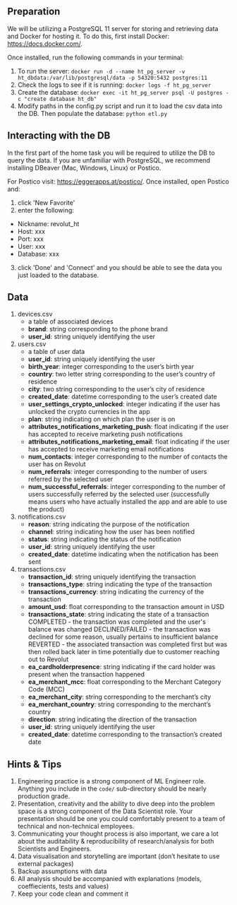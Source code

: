 ## Preparation
We will be utilizing a PostgreSQL 11 server for storing and retrieving data and Docker for hosting it. To do this, first install Docker: https://docs.docker.com/.


Once installed, run the following commands in your terminal:
1. To run the server:
`docker run -d --name ht_pg_server -v ht_dbdata:/var/lib/postgresql/data -p 54320:5432 postgres:11`
2. Check the logs to see if it is running:
`docker logs -f ht_pg_server`
3. Create the database:
`docker exec -it ht_pg_server psql -U postgres -c "create database ht_db"`
4. Modify paths in the config.py script and run it to load the csv data into the DB. Then populate the database:
`python etl.py`

## Interacting with the DB
In the first part of the home task you will be required to utilize the DB to query the data. If you are unfamiliar with PostgreSQL, we recommend installing DBeaver (Mac, Windows, Linux) or Postico.

For Postico visit: https://eggerapps.at/postico/. 
Once installed, open Postico and:
1. click 'New Favorite'
2. enter the following:
- Nickname: revolut_ht
- Host: xxx
- Port: xxx
- User: xxx
- Database: xxx
3. click 'Done' and 'Connect' 
and you should be able to see the data you just loaded to the database.

## Data
1. devices.csv
	- a table of associated devices
	- **brand**: string corresponding to the phone brand
	- **user_id**: string uniquely identifying the user
2. users.csv
	- a table of user data
	- **user_id**: string uniquely identifying the user
	- **birth_year**: integer corresponding to the user’s birth year
	- **country**: two letter string corresponding to the user’s country of residence
	- **city**: two string corresponding to the user’s city of residence
	- **created_date**: datetime corresponding to the user’s created date
	- **user_settings_crypto_unlocked**: integer indicating if the user has unlocked the crypto currencies in the app
	- **plan**: string indicating on which plan the user is on
	- **attributes_notifications_marketing_push**: float indicating if the user has accepted to receive marketing push notifications
	- **attributes_notifications_marketing_email**: float indicating if the user has accepted to receive marketing email notifications
	- **num_contacts**:	integer corresponding to the number of contacts the user has on Revolut
	- **num_referrals**: integer corresponding to the number of users referred by the selected user
	- **num_successful_referrals**: integer corresponding to the number of users successfully referred by the selected user (successfully means users who have actually installed the app and are able to use the product)
3. notifications.csv
	- **reason**: string indicating the purpose of the notification
	- **channel**: string indicating how the user has been notified
	- **status**:	string indicating the status of the notification
	- **user_id**: string uniquely identifying the user
	- **created_date**: datetime indicating when the notification has been sent
4. transactions.csv
	- **transaction_id**: string uniquely identifying the transaction
	- **transactions_type**: string indicating the type of the transaction
	- **transactions_currency**: string indicating the currency of the transaction
	- **amount_usd**: float corresponding to the transaction amount in USD
	- **transactions_state**: string indicating the state of a transaction
		COMPLETED - the transaction was completed and the user's balance was changed
		DECLINED/FAILED - the transaction was declined for some reason, usually pertains to insufficient balance 
		REVERTED - the associated transaction was completed first but was then rolled back later in time potentially due to customer reaching out to Revolut
	- **ea_cardholderpresence**: string indicating if the card holder was present when the transaction happened
	- **ea_merchant_mcc**: float corresponding to the Merchant Category Code (MCC)
	- **ea_merchant_city**: string corresponding to the merchant’s city
	- **ea_merchant_country**: string corresponding to the merchant’s country
	- **direction**: string indicating the direction of the transaction
	- **user_id**: string uniquely identifying the user
	- **created_date**: datetime corresponding to the transaction’s created date

## Hints & Tips
1. Engineering practice is a strong component of ML Engineer role. Anything you include in the `code/` sub-directory should be nearly production grade.
2. Presentation, creativity and the ability to dive deep into the problem space is a strong component of the Data Scientist role. Your presentation should be one you could comfortably present to a team of technical and non-technical employees.
3. Communicating your thought process is also important, we care a lot about the auditability & reproducibility of research/analysis for both Scientists and Engineers. 
4. Data visualisation and storytelling are important (don’t hesitate to use external packages)
5. Backup assumptions with data
6. All analysis should be accompanied with explanations (models, coeffiecients, tests and values)
7. Keep your code clean and comment it

